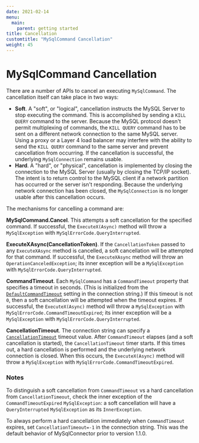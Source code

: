 ```yaml
---
date: 2021-02-14
menu:
  main:
    parent: getting started
title: Cancellation
customtitle: "MySqlCommand Cancellation"
weight: 45
---
```


# MySqlCommand Cancellation

There are a number of APIs to cancel an executing `MySqlCommand`. The cancellation itself can take place in two ways:

* **Soft**. A "soft", or "logical", cancellation instructs the MySQL Server to stop executing the command. This is accomplished by sending a `KILL QUERY` command to the server. Because the MySQL protocol doesn't permit multiplexing of commands, the `KILL QUERY` command has to be sent on a different network connection to the same MySQL server. Using a proxy or a Layer 4 load balancer may interfere with the ability to send the `KILL QUERY` command to the same server and prevent cancellation from occurring. If the cancellation is successful, the underlying `MySqlConnection` remains usable.
* **Hard**. A "hard", or "physical", cancellation is implemented by closing the connection to the MySQL Server (usually by closing the TCP/IP socket). The intent is to return control to the MySQL client if a network partition has occurred or the server isn't responding. Because the underlying network connection has been closed, the `MySqlConnection` is no longer usable after this cancellation occurs.

The mechanisms for cancelling a command are:

**MySqlCommand.Cancel**. This attempts a soft cancellation for the specified command. If successful, the `ExecuteX(Async)` method will throw a `MySqlException` with `MySqlErrorCode.QueryInterrupted`.

**ExecuteXAsync(CancellationToken)**. If the `CancellationToken` passed to any `ExecuteXAsync` method is cancelled, a soft cancellation will be attempted for that command. If successful, the `ExecuteXAsync` method will throw an `OperationCanceledException`; its inner exception will be a `MySqlException` with `MySqlErrorCode.QueryInterrupted`.

**CommandTimeout**. Each `MySqlCommand` has a `CommandTimeout` property that specifies a timeout in seconds. (This is initialized from the [`DefaultCommandTimeout`](/connection-options/#DefaultCommandTimeout) setting in the connection string.) If this timeout is not `0`, then a soft cancellation will be attempted when the timeout expires. If successful, the `ExecuteX(Async)` method will throw a `MySqlException` with `MySqlErrorCode.CommandTimeoutExpired`; its inner exception will be a `MySqlException` with `MySqlErrorCode.QueryInterrupted`.

**CancellationTimeout**. The connection string can specify a [`CancellationTimeout`](/connection-options/#CancellationTimeout) timeout value. After `CommandTimeout` elapses (and a soft cancellation is started), the `CancellationTimeout` timer starts. If this times out, a hard cancellation is performed and the underlying network connection is closed. When this occurs, the `ExecuteX(Async)` method will throw a `MySqlException` with `MySqlErrorCode.CommandTimeoutExpired`.

### Notes

To distinguish a soft cancellation from `CommandTimeout` vs a hard cancellation from `CancellationTimeout`, check the inner exception of the `CommandTimeoutExpired` `MySqlException`: a soft cancellation will have a `QueryInterrupted` `MySqlException` as its `InnerException`.

To always perform a hard cancellation immediately when `CommandTimeout` expires, set `CancellationTimeout=-1` in the connection string. This was the default behavior of MySqlConnector prior to version 1.1.0.
